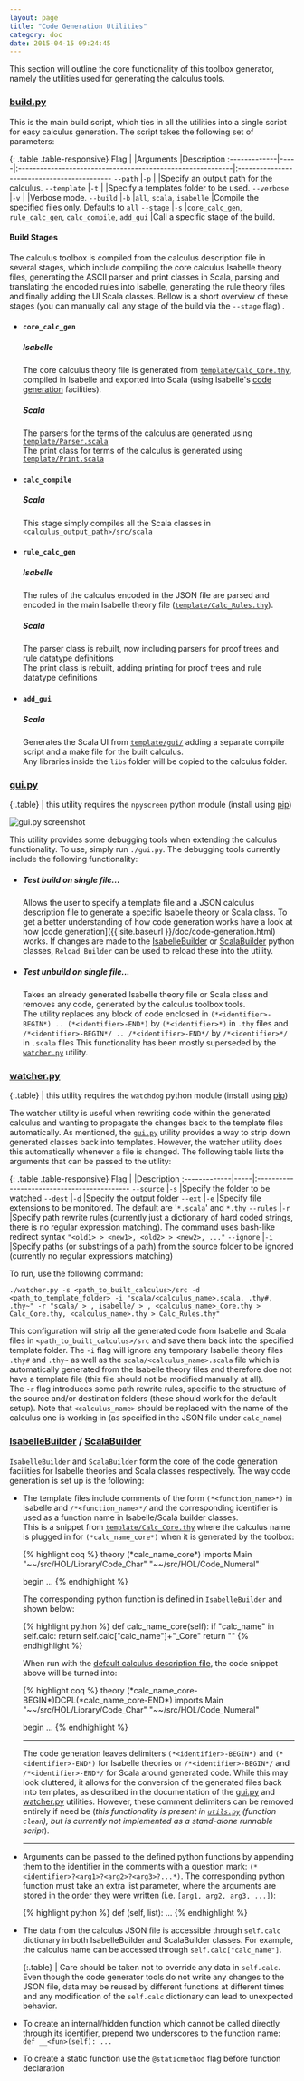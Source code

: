 ```yaml
---
layout: page
title: "Code Generation Utilities"
category: doc
date: 2015-04-15 09:24:45
---
```


This section will outline the core functionality of this toolbox generator, namely the utilities used for generating the calculus tools.

### [build.py](https://github.com/goodlyrottenapple/calculus-toolbox/blob/master/build.py)
This is the main build script, which ties in all the utilities into a single script for easy calculus generation. The script takes the following set of parameters:

{: .table .table-responsive}
Flag          |     |Arguments                                                   |Description
:-------------|-----|:-----------------------------------------------------------|:-------------------------------------------
`--path`      |`-p` |                                                            |Specify an output path for the calculus.
`--template`  |`-t` |                                                            |Specify a templates folder to be used.
`--verbose`   |`-v` |                                                            |Verbose mode.
`--build`     |`-b` |`all`, `scala`, `isabelle`                                  |Compile the specified files only. Defaults to `all`
`--stage`     |`-s` |`core_calc_gen`, `rule_calc_gen`, `calc_compile`, `add_gui` |Call a specific stage of the build.

#### Build Stages
The calculus toolbox is compiled from the calculus description file in several stages, which include compiling the core calculus Isabelle theory files, generating the ASCII parser and print classes in Scala, parsing and translating the encoded rules into Isabelle, generating the rule theory files and finally adding the UI Scala classes. Bellow is a short overview of these stages (you can manually call any stage of the build via the `--stage` flag) .

+   #### `core_calc_gen`

    ##### Isabelle
    The core calculus theory file is generated from [`template/Calc_Core.thy`](https://github.com/goodlyrottenapple/calculus-toolbox/blob/master/template/Calc_Core.thy), compiled in Isabelle and exported into Scala (using Isabelle's [code generation](https://isabelle.in.tum.de/doc/codegen.pdf) facilities).

    ##### Scala
    The parsers for the terms of the calculus are generated using [`template/Parser.scala`](https://github.com/goodlyrottenapple/calculus-toolbox/blob/master/template/Parser.scala)  
    The print class for terms of the calculus is generated using [`template/Print.scala`](https://github.com/goodlyrottenapple/calculus-toolbox/blob/master/template/Print.scala)

+   #### `calc_compile`

    ##### Scala
    This stage simply compiles all the Scala classes in `<calculus_output_path>/src/scala`

+   #### `rule_calc_gen`

    ##### Isabelle
    The rules of the calculus encoded in the JSON file are parsed and encoded in the main Isabelle theory file ([`template/Calc_Rules.thy`](https://github.com/goodlyrottenapple/calculus-toolbox/blob/master/template/Calc_Rules.thy)). 

    ##### Scala
    The parser class is rebuilt, now including parsers for proof trees and rule datatype definitions  
    The print class is rebuilt, adding printing for proof trees and rule datatype definitions

+   #### `add_gui`

    ##### Scala
    Generates the Scala UI from [`template/gui/`](https://github.com/goodlyrottenapple/calculus-toolbox/blob/master/template/gui/) adding a separate compile script and a make file for the built calculus.  
    Any libraries inside the `libs` folder will be copied to the calculus folder.

### [gui.py](https://github.com/goodlyrottenapple/calculus-toolbox/blob/master/gui.py)

{:.table}
<span class="glyphicon glyphicon-info-sign"></span> | this utility requires the `npyscreen` python module (install using [pip](https://docs.python.org/3/installing/))

![gui.py screenshot](https://raw.githubusercontent.com/goodlyrottenapple/calculus-toolbox/gh-pages/_files/gui_py_screen1.png)

This utility provides some debugging tools when extending the calculus functionality. To use, simply run `./gui.py`. The debugging tools currently include the following functionality:

+   ##### Test build on single file...
    Allows the user to specify a template file and a JSON calculus description file to generate a specific Isabelle theory or Scala class. To get a better understanding of how code generation works have a look at how [code generation]({{ site.baseurl }}/doc/code-generation.html) works.
    If changes are made to the [IsabelleBuilder](#isabellebuilderhttpsgithubcomgoodlyrottenapplecalculus-toolboxblobmastertoolsisabuilderpy) or [ScalaBuilder](#scalabuilderhttpsgithubcomgoodlyrottenapplecalculus-toolboxblobmastertoolsscalabuilderpy) python classes, `Reload Builder` can be used to reload these into the utility.  
+   ##### Test unbuild on single file...
    Takes an already generated Isabelle theory file or Scala class and removes any code, generated by the calculus toolbox tools.  
    The utility replaces any block of code enclosed in `(*<identifier>-BEGIN*) .. (*<identifier>-END*)` by `(*<identifier>*)` in `.thy` files and  `/*<identifier>-BEGIN*/ .. /*<identifier>-END*/` by `/*<identifier>*/` in `.scala` files
    This functionality has been mostly superseded by the [`watcher.py`](#watcherpyhttpsgithubcomgoodlyrottenapplecalculus-toolboxblobmasterwatcherpy) utility.

### [watcher.py](https://github.com/goodlyrottenapple/calculus-toolbox/blob/master/watcher.py)

{:.table}
<span class="glyphicon glyphicon-info-sign"></span> | this utility requires the `watchdog` python module (install using [pip](https://docs.python.org/3/installing/))

The watcher utility is useful when rewriting code within the generated calculus and wanting to propagate the changes back to the template files automatically. As mentioned, the [`gui.py`](#guipyhttpsgithubcomgoodlyrottenapplecalculus-toolboxblobmasterguipy) utility provides a way to strip down generated classes back into templates. However, the watcher utility does this automatically whenever a file is changed. The following table lists the arguments that can be passed to the utility:

{: .table .table-responsive}
Flag          |     |Description
:-------------|-----|:-------------------------------------------
`--source`    |`-s` |Specify the folder to be watched
`--dest`      |`-d` |Specify the output folder
`--ext`       |`-e` |Specify file extensions to be monitored. The default are '`*.scala`' and `*.thy`
`--rules`     |`-r` |Specify path rewrite rules (currently just a dictionary of hard coded strings, there is no regular expression matching). The command uses bash-like redirect syntax `"<old1> > <new1>, <old2> > <new2>, ..."`
`--ignore`    |`-i` |Specify paths (or substrings of a path) from the source folder to be ignored (currently no regular expressions matching)

To run, use the following command:

~~~
./watcher.py -s <path_to_built_calculus>/src -d <path_to_template_folder> -i "scala/<calculus_name>.scala, .thy#, .thy~" -r "scala/ > , isabelle/ > , <calculus_name>_Core.thy > Calc_Core.thy, <calculus_name>.thy > Calc_Rules.thy"
~~~

This configuration will strip all the generated code from Isabelle and Scala files in `<path_to_built_calculus>/src` and save them back into the specified template folder. The `-i` flag will ignore any temporary Isabelle theory files `.thy#` and `.thy~` as well as the `scala/<calculus_name>.scala` file which is automatically generated from the Isabelle theory files and therefore doe not have a template file (this file should not be modified manually at all).  
The `-r` flag introduces some path rewrite rules, specific to the structure of the source and/or destination folders (these should work for the default setup). Note that `<calculus_name>` should be replaced with the name of the calculus one is working in (as specified in the JSON file under `calc_name`)

### [IsabelleBuilder](https://github.com/goodlyrottenapple/calculus-toolbox/blob/master/tools/isabuilder.py) / [ScalaBuilder](https://github.com/goodlyrottenapple/calculus-toolbox/blob/master/tools/scalabuilder.py)

`IsabelleBuilder` and `ScalaBuilder` form the core of the code generation facilities for Isabelle theories and Scala classes respectively. The way code generation is set up is the following:

+   The template files include comments of the form `(*<function_name>*)` in Isabelle and `/*<function_name>*/` and the corresponding identifier is used as a function name in Isabelle/Scala builder classes.  
    This is a snippet from [`template/Calc_Core.thy`](https://github.com/goodlyrottenapple/calculus-toolbox/blob/master/template/Calc_Core.thy) where the calculus name is plugged in for `(*calc_name_core*)` when it is generated by the toolbox:  

    <div markdown="1">{% highlight coq %}
    theory (*calc_name_core*)
    imports Main "~~/src/HOL/Library/Code_Char" "~~/src/HOL/Code_Numeral"

    begin
    ...
    {% endhighlight %}

    The corresponding python function is defined in `IsabelleBuilder` and shown below:

    <div markdown="1">{% highlight python %}
    def calc_name_core(self):
        if "calc_name" in self.calc: return self.calc["calc_name"]+"_Core"
        return ""
    {% endhighlight %}

    When run with the [default calculus description file](https://github.com/goodlyrottenapple/calculus-toolbox/blob/master/default.json), the code snippet above will be turned into:

    <div markdown="1">{% highlight coq %}
    theory (*calc_name_core-BEGIN*)DCPL(*calc_name_core-END*)
    imports Main "~~/src/HOL/Library/Code_Char" "~~/src/HOL/Code_Numeral"

    begin
    ...
    {% endhighlight %}

    - - -
    
    The code generation leaves delimiters `(*<identifier>-BEGIN*)` and `(*<identifier>-END*)` for Isabelle theories or `/*<identifier>-BEGIN*/` and `/*<identifier>-END*/` for Scala around generated code. While this may look cluttered, it allows for the conversion of the generated files back into templates, as described in the documentation of the [gui.py](#guipyhttpsgithubcomgoodlyrottenapplecalculus-toolboxblobmasterguipy) and [watcher.py](#watcherpyhttpsgithubcomgoodlyrottenapplecalculus-toolboxblobmasterwatcherpy) utilities.  However, these comment delimiters can be removed entirely if need be (_this functionality is present in [`utils.py`](https://github.com/goodlyrottenapple/calculus-toolbox/blob/master/tools/utils.py) (function `clean`), but is currently not implemented as a stand-alone runnable script_).
    
    - - -

+   Arguments can be passed to the defined python functions by appending them to the identifier in the comments with a question mark: `(*<identifier>?<arg1>?<arg2>?<arg3>?...*)`. The corresponding python function must take an extra list parameter, where the arguments are stored in the order they were written (i.e. `[arg1, arg2, arg3, ...]`):
    
    <div markdown="1">{% highlight python %}
    def <identifier>(self, list):
        ...
    {% endhighlight %}

+   The data from the calculus JSON file is accessible through `self.calc` dictionary in both IsabelleBuilder and ScalaBuilder classes. For example, the calculus name can be accessed through `self.calc["calc_name"]`.
    
    {:.table}
    <span class="glyphicon glyphicon-exclamation-sign"></span> | Care should be taken not to override any data in `self.calc`. Even though the code generator tools do not write any changes to the JSON file, data may be reused by different functions at different times and any modification of the `self.calc` dictionary can lead to unexpected behavior.

+   To create an internal/hidden function which cannot be called directly through its identifier, prepend two underscores to the function name: `def __<fun>(self): ...`
+   To create a static function use the `@staticmethod` flag before function declaration

